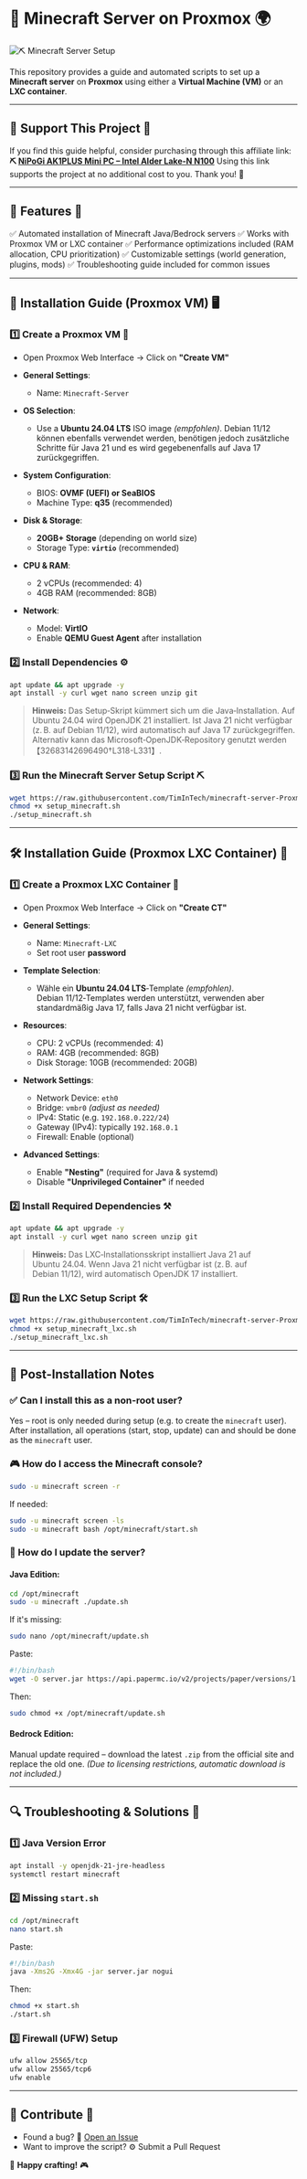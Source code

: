 # 🧱️ Minecraft Server on Proxmox 🌍

![⛏️ Minecraft Server Setup](https://github.com/TimInTech/minecraft-server-Proxmox/blob/main/minecraft-setup.png?raw=true)

This repository provides a guide and automated scripts to set up a **Minecraft server** on **Proxmox** using either a **Virtual Machine (VM)** or an **LXC container**.

---

## 🔗 Support This Project 💎

If you find this guide helpful, consider purchasing through this affiliate link:
**⛏️ [NiPoGi AK1PLUS Mini PC – Intel Alder Lake-N N100](https://amzn.to/3FvH4GX)**
Using this link supports the project at no additional cost to you. Thank you! 🙌

---

## 📌 Features 📜

✅ Automated installation of Minecraft Java/Bedrock servers
✅ Works with Proxmox VM or LXC container
✅ Performance optimizations included (RAM allocation, CPU prioritization)
✅ Customizable settings (world generation, plugins, mods)
✅ Troubleshooting guide included for common issues

---

## 💎 Installation Guide (Proxmox VM) 🖥️

### 1️⃣ Create a Proxmox VM 💠

* Open Proxmox Web Interface → Click on **"Create VM"**
* **General Settings**:

  * Name: `Minecraft-Server`
* **OS Selection**:

  * Use a **Ubuntu 24.04 LTS** ISO image *(empfohlen)*. Debian 11/12 können ebenfalls verwendet werden, benötigen jedoch zusätzliche Schritte für Java 21 und es wird gegebenenfalls auf Java 17 zurückgegriffen.
* **System Configuration**:

  * BIOS: **OVMF (UEFI) or SeaBIOS**
  * Machine Type: **q35** (recommended)
* **Disk & Storage**:

  * **20GB+ Storage** (depending on world size)
  * Storage Type: **`virtio`** (recommended)
* **CPU & RAM**:

  * 2 vCPUs (recommended: 4)
  * 4GB RAM (recommended: 8GB)
* **Network**:

  * Model: **VirtIO**
  * Enable **QEMU Guest Agent** after installation

### 2️⃣ Install Dependencies ⚙️

```bash
apt update && apt upgrade -y  
apt install -y curl wget nano screen unzip git
```

> **Hinweis:** Das Setup‑Skript kümmert sich um die Java‑Installation. Auf Ubuntu 24.04 wird OpenJDK 21 installiert. Ist Java 21 nicht verfügbar (z. B. auf Debian 11/12), wird automatisch auf Java 17 zurückgegriffen. Alternativ kann das Microsoft‑OpenJDK‑Repository genutzt werden【32683142696490†L318-L331】.

### 3️⃣ Run the Minecraft Server Setup Script ⛏️

```bash
wget https://raw.githubusercontent.com/TimInTech/minecraft-server-Proxmox/main/setup_minecraft.sh  
chmod +x setup_minecraft.sh  
./setup_minecraft.sh
```

---

## 🛠️ Installation Guide (Proxmox LXC Container) 📆

### 1️⃣ Create a Proxmox LXC Container 🧱️

* Open Proxmox Web Interface → Click on **"Create CT"**
* **General Settings**:

  * Name: `Minecraft-LXC`
  * Set root user **password**
* **Template Selection**:

  * Wähle ein **Ubuntu 24.04 LTS**‑Template *(empfohlen)*. Debian 11/12‑Templates werden unterstützt, verwenden aber standardmäßig Java 17, falls Java 21 nicht verfügbar ist.
* **Resources**:

  * CPU: 2 vCPUs (recommended: 4)
  * RAM: 4GB (recommended: 8GB)
  * Disk Storage: 10GB (recommended: 20GB)
* **Network Settings**:

  * Network Device: `eth0`
  * Bridge: `vmbr0` *(adjust as needed)*
  * IPv4: Static (e.g. `192.168.0.222/24`)
  * Gateway (IPv4): typically `192.168.0.1`
  * Firewall: Enable (optional)
* **Advanced Settings**:

  * Enable **"Nesting"** (required for Java & systemd)
  * Disable **"Unprivileged Container"** if needed

### 2️⃣ Install Required Dependencies ⚒️

```bash
apt update && apt upgrade -y  
apt install -y curl wget nano screen unzip git
```

> **Hinweis:** Das LXC‑Installationsskript installiert Java 21 auf Ubuntu 24.04. Wenn Java 21 nicht verfügbar ist (z. B. auf Debian 11/12), wird automatisch OpenJDK 17 installiert.

### 3️⃣ Run the LXC Setup Script 🛠️

```bash
wget https://raw.githubusercontent.com/TimInTech/minecraft-server-Proxmox/main/setup_minecraft_lxc.sh  
chmod +x setup_minecraft_lxc.sh  
./setup_minecraft_lxc.sh
```

---

## 🔧 Post-Installation Notes

### ✅ Can I install this as a non-root user?

Yes – root is only needed during setup (e.g. to create the `minecraft` user). After installation, all operations (start, stop, update) can and should be done as the `minecraft` user.

### 🎮 How do I access the Minecraft console?

```bash
sudo -u minecraft screen -r
```

If needed:

```bash
sudo -u minecraft screen -ls
sudo -u minecraft bash /opt/minecraft/start.sh
```

### 🔄 How do I update the server?

#### Java Edition:

```bash
cd /opt/minecraft
sudo -u minecraft ./update.sh
```

If it's missing:

```bash
sudo nano /opt/minecraft/update.sh
```

Paste:

```bash
#!/bin/bash
wget -O server.jar https://api.papermc.io/v2/projects/paper/versions/1.20.4/builds/416/downloads/paper-1.20.4-416.jar
```

Then:

```bash
sudo chmod +x /opt/minecraft/update.sh
```

#### Bedrock Edition:

Manual update required – download the latest `.zip` from the official site and replace the old one. *(Due to licensing restrictions, automatic download is not included.)*

---

## 🔍 Troubleshooting & Solutions 🚩

### 1️⃣ Java Version Error

```bash
apt install -y openjdk-21-jre-headless
systemctl restart minecraft
```

### 2️⃣ Missing `start.sh`

```bash
cd /opt/minecraft
nano start.sh
```

Paste:

```bash
#!/bin/bash
java -Xms2G -Xmx4G -jar server.jar nogui
```

Then:

```bash
chmod +x start.sh
./start.sh
```

### 3️⃣ Firewall (UFW) Setup

```bash
ufw allow 25565/tcp
ufw allow 25565/tcp6
ufw enable
```

---

## 🤝 Contribute 🌟

* Found a bug? 🐛 [Open an Issue](https://github.com/TimInTech/minecraft-server-Proxmox/issues)
* Want to improve the script? ⚙️ Submit a Pull Request

💎 **Happy crafting!** 🎮
